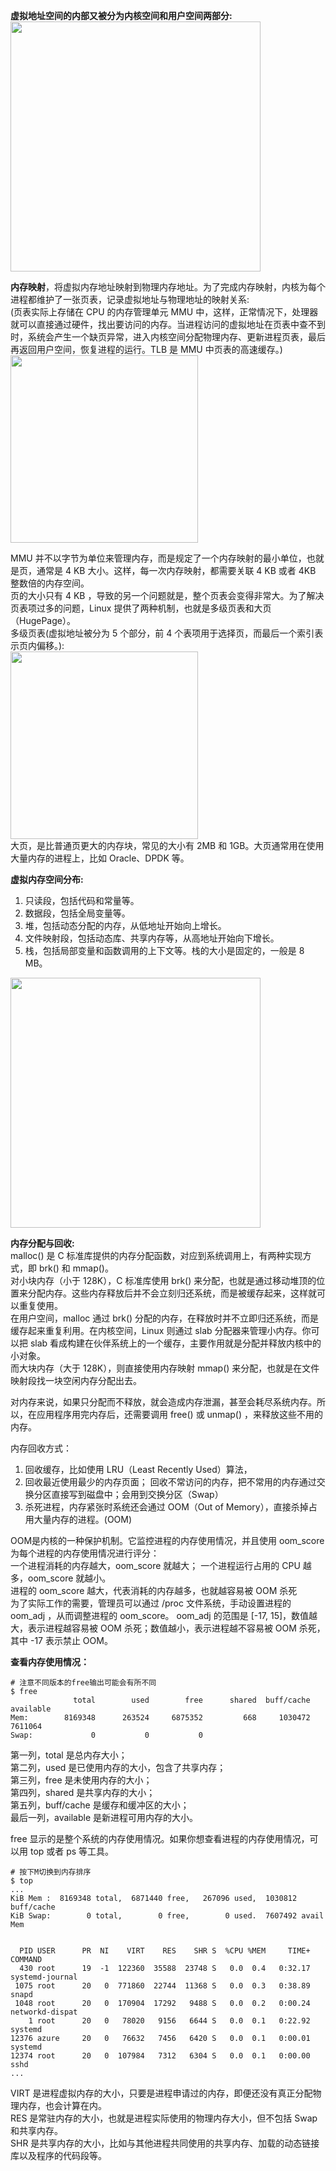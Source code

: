 
**虚拟地址空间的内部又被分为内核空间和用户空间两部分:**  
<img src="https://github.com/Yongli-Lisa/Linux-performance-optimization/blob/4a9f5c8081272e4447bcf509c6eae42848ffea70/Img/%E5%86%85%E5%AD%98/%E5%86%85%E6%A0%B8%E7%A9%BA%E9%97%B4%E5%92%8C%E7%94%A8%E6%88%B7%E7%A9%BA%E9%97%B4.PNG" width="400px">  


**内存映射**，将虚拟内存地址映射到物理内存地址。为了完成内存映射，内核为每个进程都维护了一张页表，记录虚拟地址与物理地址的映射关系:  
(页表实际上存储在 CPU 的内存管理单元 MMU 中，这样，正常情况下，处理器就可以直接通过硬件，找出要访问的内存。当进程访问的虚拟地址在页表中查不到时，系统会产生一个缺页异常，进入内核空间分配物理内存、更新进程页表，最后再返回用户空间，恢复进程的运行。TLB 是 MMU 中页表的高速缓存。)  
<img src="https://github.com/Yongli-Lisa/Linux-performance-optimization/blob/4a9f5c8081272e4447bcf509c6eae42848ffea70/Img/%E5%86%85%E5%AD%98/%E5%86%85%E5%AD%98%E6%98%A0%E5%B0%84.PNG" width="300px">  


MMU 并不以字节为单位来管理内存，而是规定了一个内存映射的最小单位，也就是页，通常是 4 KB 大小。这样，每一次内存映射，都需要关联 4 KB 或者 4KB 整数倍的内存空间。  
页的大小只有 4 KB ，导致的另一个问题就是，整个页表会变得非常大。为了解决页表项过多的问题，Linux 提供了两种机制，也就是多级页表和大页（HugePage）。  
多级页表(虚拟地址被分为 5 个部分，前 4 个表项用于选择页，而最后一个索引表示页内偏移。):  
<img src="https://github.com/Yongli-Lisa/Linux-performance-optimization/blob/4a9f5c8081272e4447bcf509c6eae42848ffea70/Img/%E5%86%85%E5%AD%98/%E5%9B%9B%E7%BA%A7%E9%A1%B5%E8%A1%A8.PNG" width="300px">  
大页，是比普通页更大的内存块，常见的大小有 2MB 和 1GB。大页通常用在使用大量内存的进程上，比如 Oracle、DPDK 等。  

**虚拟内存空间分布:**  
1. 只读段，包括代码和常量等。
2. 数据段，包括全局变量等。
3. 堆，包括动态分配的内存，从低地址开始向上增长。
4. 文件映射段，包括动态库、共享内存等，从高地址开始向下增长。
5. 栈，包括局部变量和函数调用的上下文等。栈的大小是固定的，一般是 8 MB。  
<img src="https://github.com/Yongli-Lisa/Linux-performance-optimization/blob/4a9f5c8081272e4447bcf509c6eae42848ffea70/Img/%E5%86%85%E5%AD%98/%E8%99%9A%E6%8B%9F%E5%86%85%E5%AD%98%E7%A9%BA%E9%97%B4%E5%88%86%E5%B8%83.PNG" width="400px">  


**内存分配与回收:**  
malloc() 是 C 标准库提供的内存分配函数，对应到系统调用上，有两种实现方式，即 brk() 和 mmap()。   
对小块内存（小于 128K），C 标准库使用 brk() 来分配，也就是通过移动堆顶的位置来分配内存。这些内存释放后并不会立刻归还系统，而是被缓存起来，这样就可以重复使用。   
在用户空间，malloc 通过 brk() 分配的内存，在释放时并不立即归还系统，而是缓存起来重复利用。在内核空间，Linux 则通过 slab 分配器来管理小内存。你可以把 slab 看成构建在伙伴系统上的一个缓存，主要作用就是分配并释放内核中的小对象。  
而大块内存（大于 128K），则直接使用内存映射 mmap() 来分配，也就是在文件映射段找一块空闲内存分配出去。  

对内存来说，如果只分配而不释放，就会造成内存泄漏，甚至会耗尽系统内存。所以，在应用程序用完内存后，还需要调用 free() 或 unmap() ，来释放这些不用的内存。  

内存回收方式：  
1. 回收缓存，比如使用 LRU（Least Recently Used）算法，
2. 回收最近使用最少的内存页面； 回收不常访问的内存，把不常用的内存通过交换分区直接写到磁盘中；会用到交换分区（Swap）   
3. 杀死进程，内存紧张时系统还会通过 OOM（Out of Memory），直接杀掉占用大量内存的进程。(OOM)

OOM是内核的一种保护机制。它监控进程的内存使用情况，并且使用 oom_score 为每个进程的内存使用情况进行评分：  
一个进程消耗的内存越大，oom_score 就越大； 
一个进程运行占用的 CPU 越多，oom_score 就越小。  
进程的 oom_score 越大，代表消耗的内存越多，也就越容易被 OOM 杀死  
为了实际工作的需要，管理员可以通过 /proc 文件系统，手动设置进程的 oom_adj ，从而调整进程的 oom_score。 oom_adj 的范围是 [-17, 15]，数值越大，表示进程越容易被 OOM 杀死；数值越小，表示进程越不容易被 OOM 杀死，其中 -17 表示禁止 OOM。  

**查看内存使用情况：**    
```
# 注意不同版本的free输出可能会有所不同
$ free
              total        used        free      shared  buff/cache   available
Mem:        8169348      263524     6875352         668     1030472     7611064
Swap:             0           0           0
```  
第一列，total 是总内存大小；   
第二列，used 是已使用内存的大小，包含了共享内存；   
第三列，free 是未使用内存的大小；   
第四列，shared 是共享内存的大小；   
第五列，buff/cache 是缓存和缓冲区的大小；   
最后一列，available 是新进程可用内存的大小。


free 显示的是整个系统的内存使用情况。如果你想查看进程的内存使用情况，可以用 top 或者 ps 等工具。  
```
# 按下M切换到内存排序
$ top
...
KiB Mem :  8169348 total,  6871440 free,   267096 used,  1030812 buff/cache
KiB Swap:        0 total,        0 free,        0 used.  7607492 avail Mem


  PID USER      PR  NI    VIRT    RES    SHR S  %CPU %MEM     TIME+ COMMAND
  430 root      19  -1  122360  35588  23748 S   0.0  0.4   0:32.17 systemd-journal
 1075 root      20   0  771860  22744  11368 S   0.0  0.3   0:38.89 snapd
 1048 root      20   0  170904  17292   9488 S   0.0  0.2   0:00.24 networkd-dispat
    1 root      20   0   78020   9156   6644 S   0.0  0.1   0:22.92 systemd
12376 azure     20   0   76632   7456   6420 S   0.0  0.1   0:00.01 systemd
12374 root      20   0  107984   7312   6304 S   0.0  0.1   0:00.00 sshd
...
```
VIRT 是进程虚拟内存的大小，只要是进程申请过的内存，即便还没有真正分配物理内存，也会计算在内。  
RES 是常驻内存的大小，也就是进程实际使用的物理内存大小，但不包括 Swap 和共享内存。  
SHR 是共享内存的大小，比如与其他进程共同使用的共享内存、加载的动态链接库以及程序的代码段等。  


 
